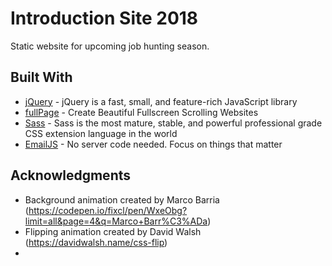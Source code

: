 # Introduction Site 2018

Static website for upcoming job hunting season.

## Built With

* [jQuery](https://jquery.com/) - jQuery is a fast, small, and feature-rich JavaScript library
* [fullPage](https://alvarotrigo.com/fullPage/) - Create Beautiful Fullscreen Scrolling Websites
* [Sass](https://sass-lang.com/) - Sass is the most mature, stable, and powerful professional grade CSS extension language in the world
* [EmailJS](https://www.emailjs.com/) - No server code needed. Focus on things that matter

## Acknowledgments

* Background animation created by Marco Barria (https://codepen.io/fixcl/pen/WxeObg?limit=all&page=4&q=Marco+Barr%C3%ADa)
* Flipping animation created by David Walsh (https://davidwalsh.name/css-flip)
*
